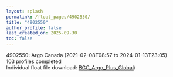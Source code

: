 ```yaml
---
layout: splash
permalink: /float_pages/4902550/
title: "4902550"
author_profile: false
last_created_on: 2025-09-30
toc: false
---
```

 
4902550: Argo Canada (2021-02-08T08:57 to 2024-01-13T23:05)\
103 profiles completed\
Individual float file download: [BGC_Argo_Plus_Global](https://ftp.soest.hawaii.edu/bgc_argo_plus/Individual_Floats/outliers_removed/4902550_Sprof_processed.nc)\

